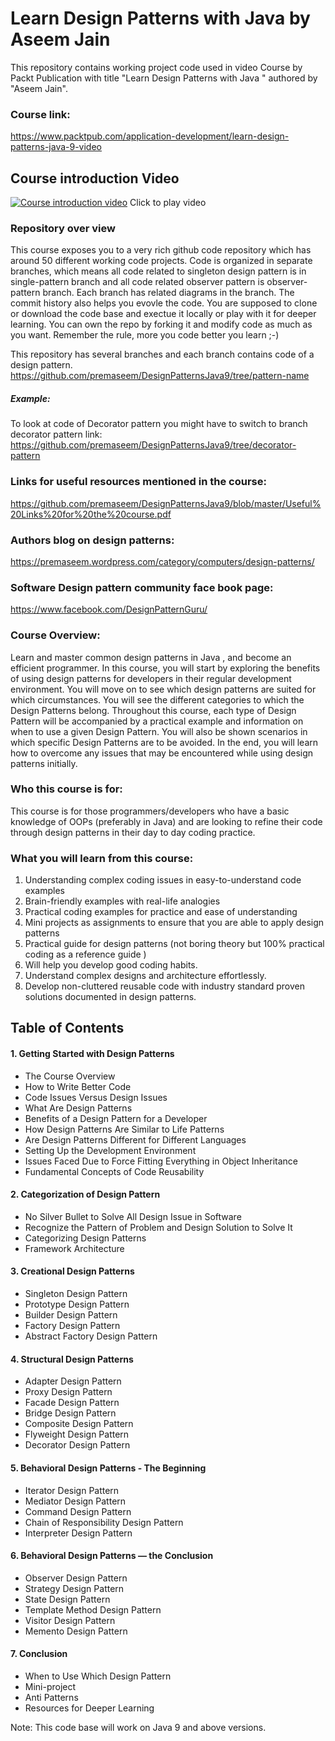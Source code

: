 # Learn Design Patterns with Java by Aseem Jain
This repository contains working project code used in video Course by Packt Publication with title "Learn Design Patterns with Java " authored by "Aseem Jain".

### Course link: 
https://www.packtpub.com/application-development/learn-design-patterns-java-9-video

## Course introduction Video
[![Course introduction video ](http://img.youtube.com/vi/U9jz3omyb_Y/0.jpg)](https://www.youtube.com/watch?v=U9jz3omyb_Y&feature=youtu.be)
Click to play video 

### Repository over view
This course exposes you to a very rich github code repository which has around 50 different working code projects. 
Code is organized in separate branches, which means all code related to singleton design pattern is in single-pattern branch and all code related observer pattern is observer-pattern branch. Each branch has related diagrams in the branch. The commit history also helps you evovle the code. You are supposed to clone or download the code base and exectue it locally or play with it for deeper learning. You can own the repo by forking it and modify code as much as you want. Remember the rule, more you code better you learn ;-)

This repository has several branches and each branch contains code of a design pattern. https://github.com/premaseem/DesignPatternsJava9/tree/pattern-name

##### Example: 
To look at code of Decorator pattern you might have to switch to branch decorator pattern link: 
https://github.com/premaseem/DesignPatternsJava9/tree/decorator-pattern

### Links for useful resources mentioned in the course: 
https://github.com/premaseem/DesignPatternsJava9/blob/master/Useful%20Links%20for%20the%20course.pdf

### Authors blog on design patterns:
https://premaseem.wordpress.com/category/computers/design-patterns/

### Software Design pattern community face book page:
https://www.facebook.com/DesignPatternGuru/



### Course Overview:
Learn and master common design patterns in Java , and become an efficient programmer.
In this course, you will start by exploring the benefits of using design patterns for developers in their regular development environment. You will move on to see which design patterns are suited for which circumstances. You will see the different categories to which the Design Patterns belong. Throughout this course, each type of Design Pattern will be accompanied by a practical example and information on when to use a given Design Pattern. You will also be shown scenarios in which specific Design Patterns are to be avoided.
In the end, you will learn how to overcome any issues that may be encountered while using design patterns initially.

### Who this course is for: 
This course is for those programmers/developers who have a basic knowledge of OOPs (preferably in Java) and are looking to refine their code through design patterns in their day to day coding practice.

### What you will learn from this course: 
1. Understanding complex coding issues in easy-to-understand code examples
2. Brain-friendly examples with real-life analogies
3. Practical coding examples for practice and ease of understanding
4. Mini projects as assignments to ensure that you are able to apply design patterns
5. Practical guide for design patterns (not boring theory but 100% practical coding as a reference guide )
6. Will help you develop good coding habits.
7. Understand complex designs and architecture effortlessly.
8. Develop non-cluttered reusable code with industry standard proven solutions documented in design patterns.

## Table of Contents
#### 1. Getting Started with Design Patterns
* The Course Overview
* How to Write Better Code
* Code Issues Versus Design Issues
* What Are Design Patterns
* Benefits of a Design Pattern for a Developer
* How Design Patterns Are Similar to Life Patterns
* Are Design Patterns Different for Different Languages
* Setting Up the Development Environment
* Issues Faced Due to Force Fitting Everything in Object Inheritance
* Fundamental Concepts of Code Reusability

#### 2. Categorization of Design Pattern
* No Silver Bullet to Solve All Design Issue in Software
* Recognize the Pattern of Problem and Design Solution to Solve It
* Categorizing Design Patterns
* Framework Architecture

#### 3. Creational Design Patterns
* Singleton Design Pattern
* Prototype Design Pattern
* Builder Design Pattern
* Factory Design Pattern
* Abstract Factory Design Pattern

#### 4. Structural Design Patterns
* Adapter Design Pattern
* Proxy Design Pattern
* Facade Design Pattern
* Bridge Design Pattern
* Composite Design Pattern
* Flyweight Design Pattern
* Decorator Design Pattern

#### 5. Behavioral Design Patterns - The Beginning
* Iterator Design Pattern
* Mediator Design Pattern
* Command Design Pattern
* Chain of Responsibility Design Pattern
* Interpreter Design Pattern

#### 6. Behavioral Design Patterns — the Conclusion
* Observer Design Pattern
* Strategy Design Pattern
* State Design Pattern
* Template Method Design Pattern
* Visitor Design Pattern
* Memento Design Pattern

#### 7. Conclusion
* When to Use Which Design Pattern
* Mini-project
* Anti Patterns
* Resources for Deeper Learning

Note: This code base will work on Java 9 and above versions. 
